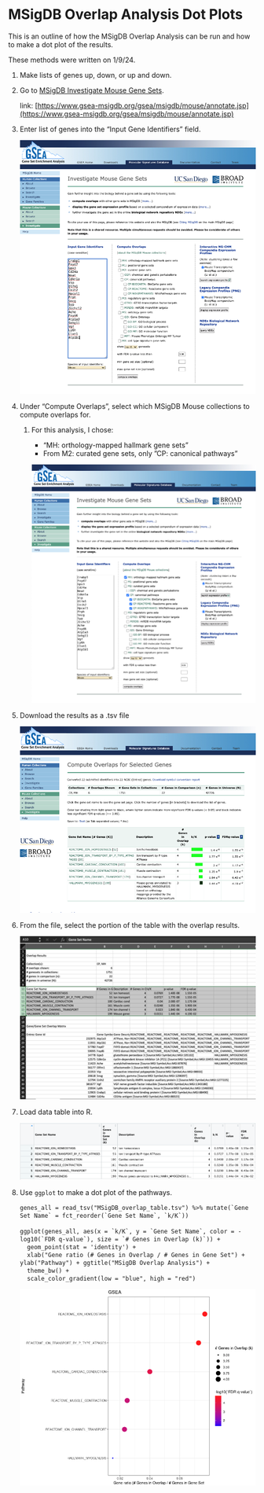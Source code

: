 # MSigDB Overlap Analysis Dot Plots

This is an outline of how the MSigDB Overlap Analysis can be run and how to make a dot plot of the results.

These methods were written on 1/9/24.

1. Make lists of genes up, down, or up and down.
2. Go to [MSigDB Investigate Mouse Gene Sets](https://www.gsea-msigdb.org/gsea/msigdb/mouse/annotate.jsp).
    
    link: [https://www.gsea-msigdb.org/gsea/msigdb/mouse/annotate.jsp](https://www.gsea-msigdb.org/gsea/msigdb/mouse/annotate.jsp)
    
3. Enter list of genes into the “Input Gene Identifiers” field.
    
    ![Screenshot 2024-01-09 at 10.44.25 AM.png](readme_imgs/Screenshot_2024-01-09_at_10.44.25_AM.png)
    
4. Under “Compute Overlaps”, select which MSigDB Mouse collections to compute overlaps for.
    1. For this analysis, I chose:
        - “MH: orthology-mapped hallmark gene sets”
        - From M2: curated gene sets, only ”CP: canonical pathways”
        
        ![Screenshot 2024-01-09 at 10.43.57 AM.png](readme_imgs/Screenshot_2024-01-09_at_10.43.57_AM.png)
        
5. Download the results as a .tsv file
    
    ![Screenshot 2024-01-09 at 10.41.44 AM.png](readme_imgs/Screenshot_2024-01-09_at_10.41.44_AM.png)
    
6. From the file, select the portion of the table with the overlap results.
    
    ![Screenshot 2024-01-09 at 10.42.12 AM.png](readme_imgs/Screenshot_2024-01-09_at_10.42.12_AM.png)
    
7. Load data table into R.
    
    ![Screenshot 2024-01-09 at 10.42.52 AM.png](readme_imgs/Screenshot_2024-01-09_at_10.42.52_AM.png)
    

1. Use `ggplot` to make a dot plot of the pathways.
    
    ```{r}
    genes_all = read_tsv("MSigDB_overlap_table.tsv") %>% mutate(`Gene Set Name` = fct_reorder(`Gene Set Name`, `k/K`))
    
    ggplot(genes_all, aes(x = `k/K`, y = `Gene Set Name`, color = -log10(`FDR q-value`), size = `# Genes in Overlap (k)`)) +
      geom_point(stat = 'identity') + 
      xlab("Gene ratio (# Genes in Overlap / # Genes in Gene Set") + ylab("Pathway") + ggtitle("MSigDB Overlap Analysis") + 
      theme_bw() +
      scale_color_gradient(low = "blue", high = "red")
    ```
    
    ![Screenshot 2024-01-09 at 10.43.40 AM.png](readme_imgs/Screenshot_2024-01-09_at_10.43.40_AM.png)

